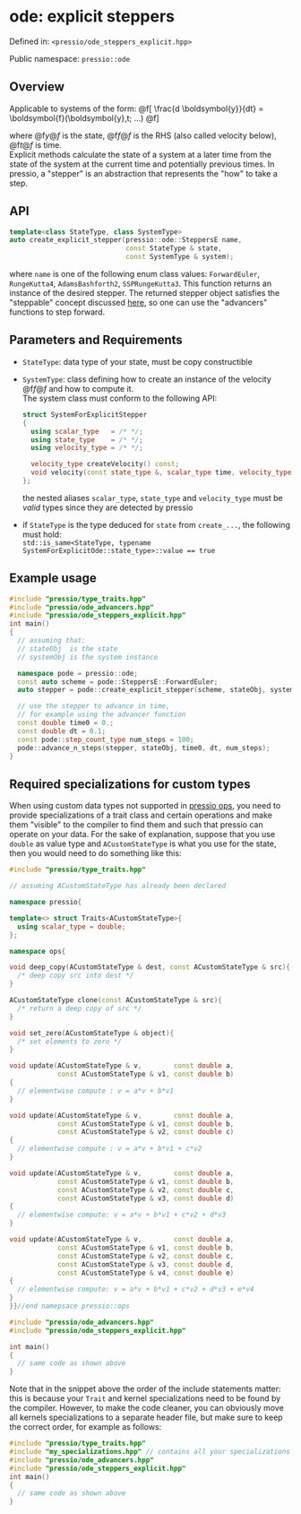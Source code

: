 
# ode: explicit steppers

Defined in: `<pressio/ode_steppers_explicit.hpp>`

Public namespace: `pressio::ode`


## Overview

Applicable to systems of the form:
@f[
\frac{d \boldsymbol{y}}{dt} =
\boldsymbol{f}(\boldsymbol{y},t; ...)
@f]

where @f$y@f$ is the state, @f$f@f$ is the RHS (also called velocity below), @f$t@f$ is time.<br/>
Explicit methods calculate the state of a system at a later time
from the state of the system at the current time and potentially previous times.
In pressio, a "stepper" is an abstraction that represents the "how" to take a step.


## API

```cpp
template<class StateType, class SystemType>
auto create_explicit_stepper(pressio::ode::SteppersE name,
							 const StateType & state,
	                         const SystemType & system);
```

where `name` is one of the following
enum class values: `ForwardEuler`, `RungeKutta4`, `AdamsBashforth2`, `SSPRungeKutta3`.
This function returns an instance of the desired stepper.
The returned stepper object satisfies the "steppable" concept discussed [here](/Users/fnrizzi/Desktop/work/ROM/gitrepos/pressio/docs/html/md_pages_components_ode_advance.html), so one can use the "advancers" functions to step forward.


## Parameters and Requirements

- `StateType`: data type of your state, must be copy constructible

- `SystemType`: class defining how to create an instance of the velocity @f$f@f$ and how to compute it.<br/>
  The system class must conform to the following API:
  ```cpp
  struct SystemForExplicitStepper
  {
	using scalar_type   = /* */;
	using state_type    = /* */;
	using velocity_type = /* */;

	velocity_type createVelocity() const;
	void velocity(const state_type &, scalar_type time, velocity_type &) const;
  };
  ```

  the nested aliases `scalar_type`, `state_type` and `velocity_type` must be *valid* types since
  they are detected by pressio

- if `StateType` is the type deduced for `state` from `create_...`, the following must hold:<br/>
  `std::is_same<StateType, typename SystemForExplicitOde::state_type>::value == true`

## Example usage

```cpp
#include "pressio/type_traits.hpp"
#include "pressio/ode_advancers.hpp"
#include "pressio/ode_steppers_explicit.hpp"
int main()
{
  // assuming that:
  // stateObj  is the state
  // systemObj is the system instance

  namespace pode = pressio::ode;
  const auto scheme = pode::SteppersE::ForwardEuler;
  auto stepper = pode::create_explicit_stepper(scheme, stateObj, systemObj);

  // use the stepper to advance in time,
  // for example using the advancer function
  const double time0 = 0.;
  const double dt = 0.1;
  const pode::step_count_type num_steps = 100;
  pode::advance_n_steps(stepper, stateObj, time0, dt, num_steps);
}
```


## Required specializations for custom types

When using custom data types not supported in [pressio ops](/Users/fnrizzi/Desktop/work/ROM/gitrepos/pressio/docs/html/md_pages_components_ops.html), you need to provide specializations of a trait class and certain operations
and make them "visible" to the compiler to find them and such that pressio can operate on your data.
For the sake of explanation, suppose that you use `double`
as value type and `ACustomStateType` is what you use for the state, then you would need to do something like this:

```cpp
#include "pressio/type_traits.hpp"

// assuming ACustomStateType has already been declared

namespace pressio{

template<> struct Traits<ACustomStateType>{
  using scalar_type = double;
};

namespace ops{

void deep_copy(ACustomStateType & dest, const ACustomStateType & src){
  /* deep copy src into dest */
}

ACustomStateType clone(const ACustomStateType & src){
  /* return a deep copy of src */
}

void set_zero(ACustomStateType & object){
  /* set elements to zero */
}

void update(ACustomStateType & v,        const double a,
		    const ACustomStateType & v1, const double b)
{
  // elementwise compute : v = a*v + b*v1
}

void update(ACustomStateType & v,        const double a,
            const ACustomStateType & v1, const double b,
            const ACustomStateType & v2, const double c)
{
  // elementwise compute : v = a*v + b*v1 + c*v2
}

void update(ACustomStateType & v,		 const double a,
			const ACustomStateType & v1, const double b,
			const ACustomStateType & v2, const double c,
			const ACustomStateType & v3, const double d)
{
  // elementwise compute: v = a*v + b*v1 + c*v2 + d*v3
}

void update(ACustomStateType & v,		 const double a,
			const ACustomStateType & v1, const double b,
			const ACustomStateType & v2, const double c,
			const ACustomStateType & v3, const double d,
			const ACustomStateType & v4, const double e)
{
  // elementwise compute: v = a*v + b*v1 + c*v2 + d*v3 + e*v4
}
}}//end namepsace pressio::ops

#include "pressio/ode_advancers.hpp"
#include "pressio/ode_steppers_explicit.hpp"

int main()
{
  // same code as shown above
}
```

Note that in the snippet above the order of the include statements matter:
this is because your `Trait` and kernel specializations need to be found by the compiler.
However, to make the code cleaner, you can obviously move all kernels specializations
to a separate header file, but make sure to keep the correct order, for example as follows:

```cpp
#include "pressio/type_traits.hpp"
#include "my_specializations.hpp" // contains all your specializations
#include "pressio/ode_advancers.hpp"
#include "pressio/ode_steppers_explicit.hpp"
int main()
{
  // same code as shown above
}
```

